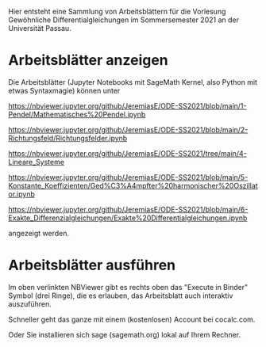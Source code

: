 Hier entsteht eine Sammlung von Arbeitsblättern für die Vorlesung Gewöhnliche Differentialgleichungen
im Sommersemester 2021 an der Universität Passau.

# Arbeitsblätter anzeigen

Die Arbeitsblätter (Jupyter Notebooks mit SageMath Kernel, also Python mit etwas Syntaxmagie) können
unter

https://nbviewer.jupyter.org/github/JeremiasE/ODE-SS2021/blob/main/1-Pendel/Mathematisches%20Pendel.ipynb

https://nbviewer.jupyter.org/github/JeremiasE/ODE-SS2021/blob/main/2-Richtungsfeld/Richtungsfelder.ipynb

https://nbviewer.jupyter.org/github/JeremiasE/ODE-SS2021/tree/main/4-Lineare_Systeme

https://nbviewer.jupyter.org/github/JeremiasE/ODE-SS2021/blob/main/5-Konstante_Koeffizienten/Ged%C3%A4mpfter%20harmonischer%20Oszillator.ipynb

https://nbviewer.jupyter.org/github/JeremiasE/ODE-SS2021/blob/main/6-Exakte_Differenzialgleichungen/Exakte%20Differentialgleichungen.ipynb

angezeigt werden. 

# Arbeitsblätter ausführen 
Im oben verlinkten NBViewer gibt es rechts oben das "Execute in Binder" Symbol (drei Ringe), die
es erlauben, das Arbeitsblatt auch interaktiv auszuführen.

Schneller geht das ganze mit einem (kostenlosen) Account bei cocalc.com.

Oder Sie installieren sich sage (sagemath.org) lokal auf Ihrem Rechner.

